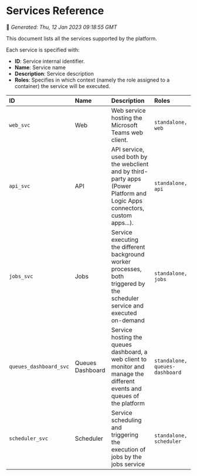 # Services Reference
📆 *Generated: Thu, 12 Jan 2023 09:18:55 GMT*

This document lists all the services supported by the platform.

Each service is specified with:
- **ID**: Service internal identifier.
- **Name**: Service name
- **Description**: Service description
- **Roles**: Specifies in which context (namely the role assigned to a container) the service will be executed.



| ID | Name | Description | Roles |
|:---|:-----|:------------|:------|
| `web_svc` | Web | Web service hosting the Microsoft Teams web client. | `standalone, web` |
| `api_svc` | API | API service, used both by the webclient and by third-party apps (Power Platform and Logic Apps connectors, custom apps...). | `standalone, api` |
| `jobs_svc` | Jobs | Service executing the different background worker processes, both triggered by the scheduler service and executed on-demand | `standalone, jobs` |
| `queues_dashboard_svc` | Queues Dashboard | Service hosting the queues dashboard, a web client to monitor and manage the different events and queues of the platform | `standalone, queues-dashboard` |
| `scheduler_svc` | Scheduler | Service scheduling and triggering the execution of jobs by the jobs service | `standalone, scheduler` |
